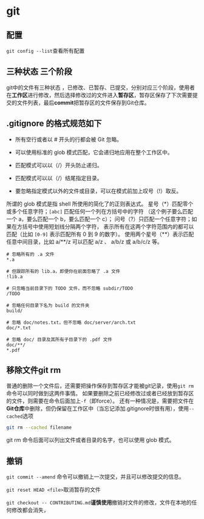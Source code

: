 # git

## 配置

`git config --list`查看所有配置

## 三种状态 三个阶段

git中的文件有三种状态 ，已修改、已暂存、已提交，分别对应三个阶段，使用者在**工作区**进行修改，然后选择修改过的文件进入**暂存区**，暂存区保存了下次需要提交的文件列表，最后**commit**把暂存区的文件保存到Git仓库。

## .gitignore 的格式规范如下

- 所有空行或者以 # 开头的行都会被 Git 忽略。

- 可以使用标准的 glob 模式匹配，它会递归地应用在整个工作区中。

- 匹配模式可以以（/）开头防止递归。

- 匹配模式可以以（/）结尾指定目录。

- 要忽略指定模式以外的文件或目录，可以在模式前加上叹号（!）取反。

所谓的 glob 模式是指 shell 所使用的简化了的正则表达式。 星号（*）匹配零个或多个任意字符；`[abc]` 匹配任何一个列在方括号中的字符 （这个例子要么匹配一个 a，要么匹配一个 b，要么匹配一个 c）； 问号（?）只匹配一个任意字符；如果在方括号中使用短划线分隔两个字符， 表示所有在这两个字符范围内的都可以匹配（比如 `[0-9]` 表示匹配所有 0 到 9 的数字）。 使用两个星号（\*\*）表示匹配任意中间目录，比如 a/\*\*/z 可以匹配 a/z 、 a/b/z 或 a/b/c/z 等。

```env
# 忽略所有的 .a 文件
*.a

# 但跟踪所有的 lib.a，即便你在前面忽略了 .a 文件
!lib.a

# 只忽略当前目录下的 TODO 文件，而不忽略 subdir/TODO
/TODO

# 忽略任何目录下名为 build 的文件夹
build/

# 忽略 doc/notes.txt，但不忽略 doc/server/arch.txt
doc/*.txt

# 忽略 doc/ 目录及其所有子目录下的 .pdf 文件
doc/**/
*.pdf
```

## 移除文件git rm

普通的删除一个文件后，还需要把操作保存到暂存区才能被git记录，使用`git rm`命令可以同时做到这两件事情。
如果要删除之前已经修改过或者已经放到暂存区的文件，则需要在命令后面加上`-f`（即force）。
还有一种情况是，需要把文件在**Git仓库**中删除，但仍保留在工作区中（当忘记添加.gitignore时很有用），使用`--cached`选项

```bash
git rm --cached filename
```

git rm 命令后面可以列出文件或者目录的名字，也可以使用 glob 模式。

## 撤销

`git commit --amend` 命令可以撤销上一次提交，并且可以修改提交的信息。

`git reset HEAD <file>`取消暂存的文件

`git checkout -- CONTRIBUTING.md`**谨慎使用**撤销对文件的修改，文件在本地的任何修改都会消失，
